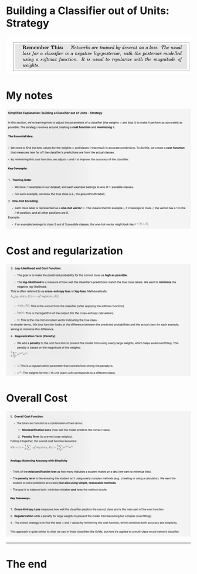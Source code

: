 # Building a Classifier out of Units: Strategy


![alt text](image-13.png)

# My notes
![alt text](image-14.png)

# Cost and regularization
![alt text](image-15.png)

# Overall Cost
![alt text](image-16.png)

---
# The end